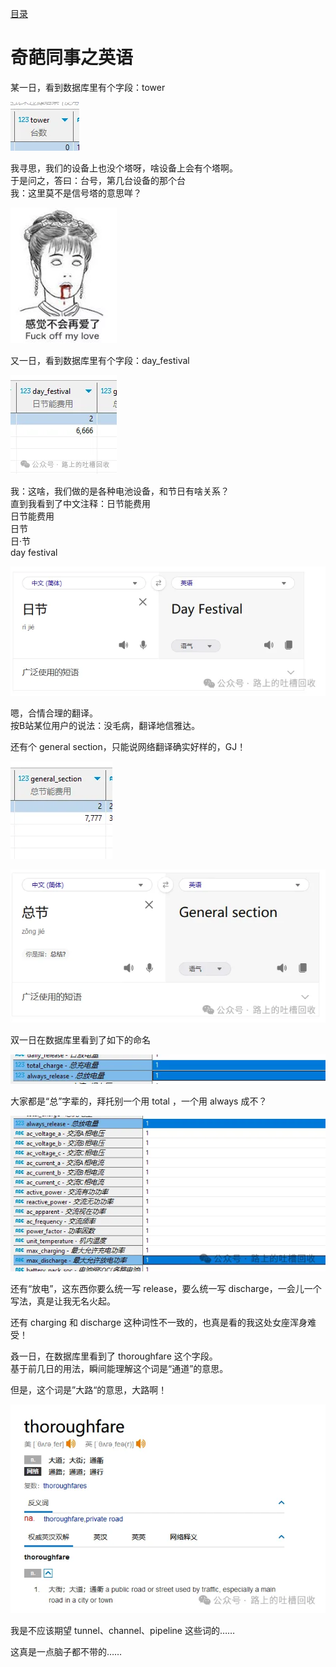 [目录](./)

# 奇葩同事之英语

某一日，看到数据库里有个字段：tower

![](tower.webp)

我寻思，我们的设备上也没个塔呀，啥设备上会有个塔啊。  
于是问之，答曰：台号，第几台设备的那个台  
我：这里莫不是信号塔的意思咩？

![](no-love.webp)

又一日，看到数据库里有个字段：day_festival

![](day_festival.webp)

我：这啥，我们做的是各种电池设备，和节日有啥关系？  
直到我看到了中文注释：日节能费用  
日节能费用  
日节  
日·节  
day festival

![](day_festival2.webp)

嗯，合情合理的翻译。  
按B站某位用户的说法：没毛病，翻译地信雅达。

还有个 general section，只能说网络翻译确实好样的，GJ！

![](general_section.webp)

![](general_section2.webp)

双一日在数据库里看到了如下的命名

![](total_always.webp)

大家都是“总”字辈的，拜托别一个用 total ，一个用 always 成不？

![](release_discharge.webp)

还有“放电”，这东西你要么统一写 release，要么统一写 discharge，一会儿一个写法，真是让我无名火起。

还有 charging 和 discharge 这种词性不一致的，也真是看的我这处女座浑身难受！

叒一日，在数据库里看到了 thoroughfare 这个字段。  
基于前几日的用法，瞬间能理解这个词是“通道”的意思。

但是，这个词是”大路“的意思，大路啊！

![](thoroughfare.webp)

我是不应该期望 tunnel、channel、pipeline 这些词的……

这真是一点脑子都不带的……